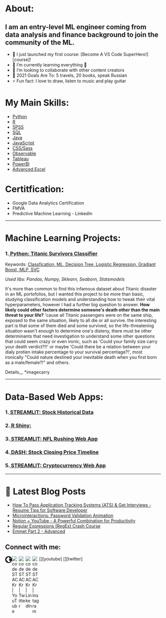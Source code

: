 # About:

## I am an entry-level ML engineer coming from data analysis and finance background to join the community of the ML.

- 🔭 I just launched my first course: [Become A VS Code SuperHero!][course]!
- 🌱 I’m currently learning everything 🤣
- 👯 I’m looking to collaborate with other content creators
- 🥅 2021 Goals Are To: 5 travels, 20 books, speak Russian
- ⚡ Fun fact: I love to draw, listen to music and play guitar

# My Main Skills:
  * [Python]()         
  * [R]()
  * [SPSS]()
  * [SQL]()
  * [Java]()
  * [JavaScript]()
  * [CSS/Sass]()
  * [Observable]()
  * [Tableau]()
  * [PowerBI]()
  * [Advanced Excel]()
 
# Certitfication:
  * Google Data Analytics Certification
  * FMVA
  * Predictive Machine Learning - LinkedIn

---

# Machine Learning Projects:

### 1.[ Python: Titanic Survivors Classifier](https://github.com/taricov/titanic_survivors_classificier)

Keywords: [Classfication, ML, Decision Tree, Logistic Regression, Gradiant Boost, MLP, SVC]()

*Used libs: Pandas, Numpy, Sklearn, Seaborn, Statsmodels*

It's more than common to find this infamous dataset about Titanic disaster in an ML portofolios, but I wanted this project to be more than basic, studying classification models and understanding how to tweak their vital hyperparameters, however I had a further big question to answer. **How likely could other factors determine someone's death other than the main threat to your life?** 'cause all Titanic passengers were on the same ship, exposed to the same situation, likely to all die or all survive. the interesting part is that some of them died and some survived, so the life-threatening situation wasn't enough to determine one's disteny, there must be other determinants that need investigation to understand some other questions that could seem crazy or even ironic, such as 'Could your family size carry your death verdict?!!' or maybe 'Could there be a relation between your dialy protien intake percentage to your survival percentage?!', most ironically "Could nature destined your inevitable death when you first born as a male/female?!" and others.

Details__
*imagecarry

---

# Data-Based Web Apps:

### 1.[ STREAMLIT: Stock Historical Data](https://github.com/taricov/Stock_Web_App)
### 2.[ R Shiny: ]()
### 3.[ STREAMLIT: NFL Rushing Web App](https://github.com/taricov/NFL_web-app)
### 4.[ DASH: Stock Closing Price Timeline](https://github.com/taricov/DASH_Interactive_Stocks_Web_App)
### 5.[ STREAMLIT: Cryptocurrency Web App](https://github.com/taricov/Cryptocurrency_App)

---

# 📕 Latest Blog Posts

<!-- BLOG-POST-LIST:START -->
- [How To Pass Application Tracking Systems (ATS) & Get Interviews - Resume Tips for Software Developer](https://dev.to/codestackr/how-to-pass-application-tracking-systems-ats-get-interviews-resume-tips-for-software-developer-4bmo)
- [Microinteractions: Password Validation Animation](https://dev.to/codestackr/microinteractions-password-validation-animation-5629)
- [Notion + YouTube - A Powerful Combination for Productivity](https://dev.to/codestackr/notion-youtube-a-powerful-combination-for-productivity-1def)
- [Regular Expressions (RegEx) Crash Course](https://dev.to/codestackr/regular-expressions-regex-crash-course-248n)
- [Emmet Part 2 - Advanced](https://dev.to/codestackr/emmet-part-2-advanced-4c65)
<!-- BLOG-POST-LIST:END -->


## Connect with me:

[<img align="left" alt="codeSTACKr.com" width="22px" src="https://raw.githubusercontent.com/iconic/open-iconic/master/svg/globe.svg" />][website]
[<img align="left" alt="codeSTACKr | YouTube" width="22px" src="https://cdn.jsdelivr.net/npm/simple-icons@v3/icons/youtube.svg" />][youtube]
[<img align="left" alt="codeSTACKr | Twitter" width="22px" src="https://cdn.jsdelivr.net/npm/simple-icons@v3/icons/twitter.svg" />][twitter]
[<img align="left" alt="codeSTACKr | LinkedIn" width="22px" src="https://cdn.jsdelivr.net/npm/simple-icons@v3/icons/linkedin.svg" />][linkedin]
[<img align="left" alt="codeSTACKr | Instagram" width="22px" src="https://cdn.jsdelivr.net/npm/simple-icons@v3/icons/instagram.svg" />][instagram]


[website]: https://codeSTACKr.com
[Medium]: https://twitter.com/codeSTACKr
[instagram]: https://instagram.com/codeSTACKr
[linkedin]: https://linkedin.com/in/codeSTACKr


